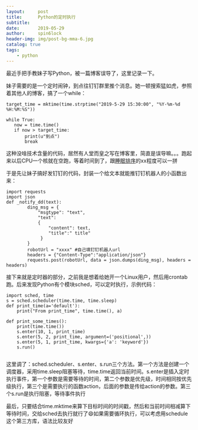 ```yaml
---
layout:     post
title:      Python的定时执行
subtitle:   
date:       2019-05-29
author:     spin6lock
header-img: img/post-bg-mma-6.jpg
catalog: true
tags:
    - python
---
```

最近手把手教妹子写Python，被一篇博客误导了，这里记录一下。

妹子需要的是一个定时闹钟，到点往钉钉群里推个消息。她一顿搜索猛如虎，参照着其他人的博客，搞了一个while：

```
target_time = mktime(time.strptime("2019-5-29 15:30:00", "%Y-%m-%d %H:%M:%S"))

while True:
   now = time.time()
   if now > target_time:
       print(u"到点")
       break
```

这种没啥技术含量的代码，居然有人堂而皇之写在博客里，简直是误导嘛。。。跑起来以后CPU一个核就在空跑，等着时间到了，跟[睡眠排序](https://www.jianshu.com/p/4f526ea40df4)的xx程度可以一拼

于是先让妹子搞好发钉钉的代码，封装一个给文本就能推钉钉机器人的小函数出来：

```
import requests
import json
def _notify_dd(text):
        ding_msg = {
            "msgtype": "text",
            "text": 
            {
                "content": text,
                "title":" title"
             }
        }
        robotUrl = "xxxx" #自己填钉钉机器人url
        headers = {"Content-Type":"application/json"}
        requests.post(robotUrl, data = json.dumps(ding_msg), headers = headers)
```

接下来就是定时器的部分，之前我是想着给她开一个Linux用户，然后用crontab跑。后来发现Python有个模块sched，可以定时执行，示例代码：

```
import sched, time
s = sched.scheduler(time.time, time.sleep)
def print_time(a='default'):
    print("From print_time", time.time(), a)

def print_some_times():
    print(time.time())
    s.enter(10, 1, print_time)
    s.enter(5, 2, print_time, argument=('positional',))
    s.enter(5, 1, print_time, kwargs={'a': 'keyword'})
    s.run()
    
```

这里调了：sched.scheduler、s.enter、s.run三个方法。第一个方法是创建一个调度器，采用time.sleep阻塞等待，time.time返回当前时间。s.enter是插入定时执行事件，第一个参数是需要等待的时间，第二个参数是优先级，时间相同按优先级执行，第三个是需要执行的函数action，后面的参数是传给action的参数。第三个s.run是执行阻塞，等待事件执行

最后，只要结合time.mktime来算下目标时间的时间戳，然后和当前时间相减算下等待时间，交给sched去执行就行了😄如果需要循环执行，可以考虑用schedule这个第三方库，语法比较友好
